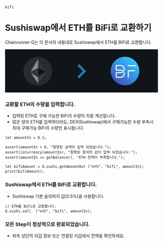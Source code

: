 ```meta-Currency
bifi
```

# Sushiswap에서 ETH를 BiFi로 교환하기

Chainrunner Q는 이 문서의 내용대로 Sushiswap에서 ETH를 BiFi로 교환합니다.

![title](/imgs/ETHtoBIFI.jpg)

### 교환할 ETH의 수량을 입력합니다.

- 입력된 ETH로 구매 가능한 BiFi의 수량이 자동 계산됩니다.
- 많은 양의 ETH를 입력하더라도, DEX(Sushiswap)에서 구매가능한 수량 부족시 최대 구매가능 BiFi의 수량만 표시됩니다.

```input-Dynamic ETH
let amountIn = 0.1;
```

```input-Verify
assert(amountIn > 0, "잘못된 금액이 입력 되었습니다.");
assert(isCurrency(amountIn), "잘못된 형식의 값이 입력 되었습니다.");
assert(amountIn <= getBalance(), "ETH 잔액이 부족합니다.");
```

```output-Dynamic BIFI
let bifiAmount = Q.sushi.getAmountOut ("eth", "bifi", amountIn);
print(bifiAmount);
```

### Sushiswap에서 ETH를 BiFi로 교환합니다.

- Sushiswap 기본 슬리피지 값(0.5%)을 사용합니다.

```taster
// ETH를 BiFi로 교환합니다.
Q.sushi.sell  ("eth", "bifi", amountIn);
```

### 모든 Step이 정상적으로 완료되었습니다.

- 좌측 상단의 지갑 정보 또는 연결된 지갑에서 잔액을 확인하세요.
